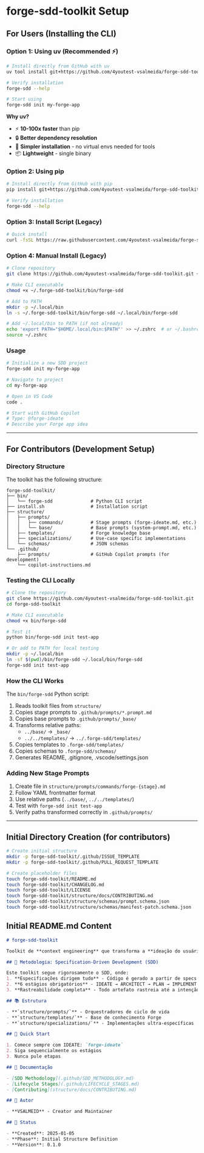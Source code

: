 # forge-sdd-toolkit Setup

## For Users (Installing the CLI)

### Option 1: Using uv (Recommended ⚡)

```bash
# Install directly from GitHub with uv
uv tool install git+https://github.com/4youtest-vsalmeida/forge-sdd-toolkit

# Verify installation
forge-sdd --help

# Start using
forge-sdd init my-forge-app
```

**Why uv?**
- ⚡ **10-100x faster** than pip
- 🔒 **Better dependency resolution**
- 🎯 **Simpler installation** - no virtual envs needed for tools
- 📦 **Lightweight** - single binary

### Option 2: Using pip

```bash
# Install directly from GitHub with pip
pip install git+https://github.com/4youtest-vsalmeida/forge-sdd-toolkit

# Verify installation
forge-sdd --help
```

### Option 3: Install Script (Legacy)

```bash
# Quick install
curl -fsSL https://raw.githubusercontent.com/4youtest-vsalmeida/forge-sdd-toolkit/main/install.sh | bash
```

### Option 4: Manual Install (Legacy)

```bash
# Clone repository
git clone https://github.com/4youtest-vsalmeida/forge-sdd-toolkit.git ~/.forge-sdd-toolkit

# Make CLI executable
chmod +x ~/.forge-sdd-toolkit/bin/forge-sdd

# Add to PATH
mkdir -p ~/.local/bin
ln -s ~/.forge-sdd-toolkit/bin/forge-sdd ~/.local/bin/forge-sdd

# Add ~/.local/bin to PATH (if not already)
echo 'export PATH="$HOME/.local/bin:$PATH"' >> ~/.zshrc  # or ~/.bashrc
source ~/.zshrc
```

### Usage

```bash
# Initialize a new SDD project
forge-sdd init my-forge-app

# Navigate to project
cd my-forge-app

# Open in VS Code
code .

# Start with GitHub Copilot
# Type: @forge-ideate
# Describe your Forge app idea
```

---

## For Contributors (Development Setup)

### Directory Structure

The toolkit has the following structure:

```
forge-sdd-toolkit/
├── bin/
│   └── forge-sdd              # Python CLI script
├── install.sh                 # Installation script
├── structure/
│   ├── prompts/
│   │   ├── commands/          # Stage prompts (forge-ideate.md, etc.)
│   │   └── base/              # Base prompts (system-prompt.md, etc.)
│   ├── templates/             # Forge knowledge base
│   ├── specializations/       # Use-case specific implementations
│   └── schemas/               # JSON schemas
└── .github/
    ├── prompts/               # GitHub Copilot prompts (for development)
    └── copilot-instructions.md
```

### Testing the CLI Locally

```bash
# Clone the repository
git clone https://github.com/4youtest-vsalmeida/forge-sdd-toolkit.git
cd forge-sdd-toolkit

# Make CLI executable
chmod +x bin/forge-sdd

# Test it
python bin/forge-sdd init test-app

# Or add to PATH for local testing
mkdir -p ~/.local/bin
ln -sf $(pwd)/bin/forge-sdd ~/.local/bin/forge-sdd
forge-sdd init test-app
```

### How the CLI Works

The `bin/forge-sdd` Python script:
1. Reads toolkit files from `structure/`
2. Copies stage prompts to `.github/prompts/*.prompt.md`
3. Copies base prompts to `.github/prompts/_base/`
4. Transforms relative paths:
   - `../base/` → `_base/`
   - `../../templates/` → `../.forge-sdd/templates/`
5. Copies templates to `.forge-sdd/templates/`
6. Copies schemas to `.forge-sdd/schemas/`
7. Generates README, .gitignore, .vscode/settings.json

### Adding New Stage Prompts

1. Create file in `structure/prompts/commands/forge-{stage}.md`
2. Follow YAML frontmatter format
3. Use relative paths (`../base/`, `../../templates/`)
4. Test with `forge-sdd init test-app`
5. Verify paths transformed correctly in `.github/prompts/`

---

## Initial Directory Creation (for contributors)

```bash
# Create initial structure
mkdir -p forge-sdd-toolkit/.github/ISSUE_TEMPLATE
mkdir -p forge-sdd-toolkit/.github/PULL_REQUEST_TEMPLATE

# Create placeholder files
touch forge-sdd-toolkit/README.md
touch forge-sdd-toolkit/CHANGELOG.md
touch forge-sdd-toolkit/LICENSE
touch forge-sdd-toolkit/structure/docs/CONTRIBUTING.md
touch forge-sdd-toolkit/structure/schemas/prompt.schema.json
touch forge-sdd-toolkit/structure/schemas/manifest-patch.schema.json
```

## Initial README.md Content

```markdown
# forge-sdd-toolkit

Toolkit de **context engineering** que transforma a **ideação do usuário em linguagem natural** na **orquestração e execução automática** do ciclo de vida de apps **Atlassian Forge** — **especificação, arquitetura, planejamento, backlog, implementação, testes e operação** — tanto em **projetos existentes** quanto na **criação de novos**, tomando **decisões Forge-aware** (**módulos**, **UI Kit vs Custom UI**, **escopos**) de forma **autônoma**.

## 🎯 Metodologia: Specification-Driven Development (SDD)

Este toolkit segue rigorosamente o SDD, onde:
1. **Especificações dirigem tudo** - Código é gerado a partir de specs
2. **6 estágios obrigatórios** - IDEATE → ARCHITECT → PLAN → IMPLEMENT → TEST → OPERATE
3. **Rastreabilidade completa** - Todo artefato rastreia até a intenção original

## 📚 Estrutura

- **`structure/prompts/`** - Orquestradores de ciclo de vida
- **`structure/templates/`** - Base de conhecimento Forge
- **`structure/specializations/`** - Implementações ultra-específicas

## 🚀 Quick Start

1. Comece sempre com IDEATE: `forge-ideate`
2. Siga sequencialmente os estágios
3. Nunca pule etapas

## 📖 Documentação

- [SDD Methodology](.github/SDD_METHODOLOGY.md)
- [Lifecycle Stages](.github/LIFECYCLE_STAGES.md)
- [Contributing](structure/docs/CONTRIBUTING.md)

## 👤 Autor

- **VSALMEID** - Creator and Maintainer

## 📅 Status

- **Created**: 2025-01-05
- **Phase**: Initial Structure Definition
- **Version**: 0.1.0
```